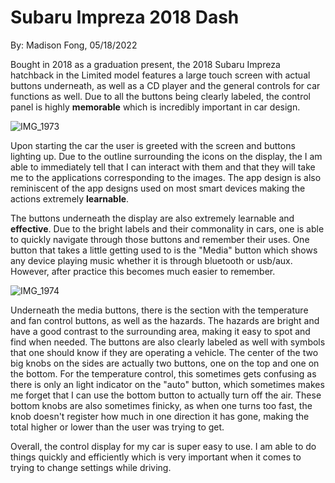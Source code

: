 # Subaru Impreza 2018 Dash
By: Madison Fong, 05/18/2022
  
Bought in 2018 as a graduation present, the 2018 Subaru Impreza hatchback in the Limited model features a large touch screen with actual buttons underneath, as well as a CD player and the general controls for car functions as well. Due to all the buttons being clearly labeled, the control panel is highly **memorable** which is incredibly important in car design.

![IMG_1973](https://user-images.githubusercontent.com/70239363/168769547-d3fde322-64ee-4f52-8e73-c5d1d8926d0a.JPG)

Upon starting the car the user is greeted with the screen and buttons lighting up. Due to the outline surrounding the icons on the display, the I am able to immediately tell that I can interact with them and that they will take me to the applications corresponding to the images. The app design is also reminiscent of the app designs used on most smart devices making the actions extremely **learnable**.

The buttons underneath the display are also extremely learnable and **effective**. Due to the bright labels and their commonality in cars, one is able to quickly navigate through those buttons and remember their uses. One button that takes a little getting used to is the "Media" button which shows any device playing music whether it is through bluetooth or usb/aux. However, after practice this becomes much easier to remember. 

![IMG_1974](https://user-images.githubusercontent.com/70239363/168772529-cfba24d8-76e5-4aec-866d-eeeb9b046a1f.jpg)

Underneath the media buttons, there is the section with the temperature and fan control buttons, as well as the hazards. The hazards are bright and have a good contrast to the surrounding area, making it easy to spot and find when needed. The buttons are also clearly labeled as well with symbols that one should know if they are operating a vehicle. The center of the two big knobs on the sides are actually two buttons, one on the top and one on the bottom. For the temperature control, this sometimes gets confusing as there is only an light indicator on the "auto" button, which sometimes makes me forget that I can use the bottom button to actually turn off the air. These bottom knobs are also sometimes finicky, as when one turns too fast, the knob doesn't register how much in one direction it has gone, making the total higher or lower than the user was trying to get.

Overall, the control display for my car is super easy to use. I am able to do things quickly and efficiently which is very important when it comes to trying to change settings while driving. 
